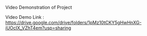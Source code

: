 Video Demonstration of Project

Video Demo Link : https://drive.google.com/drive/folders/1pMz10tCKY5gHwHnXG-iUOcIX_VZhT4em?usp=sharing
